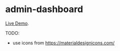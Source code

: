 # admin-dashboard

[Live Demo](https://waleedhussein4.github.io/admin-dashboard/).

TODO:
- use icons from https://materialdesignicons.com/
